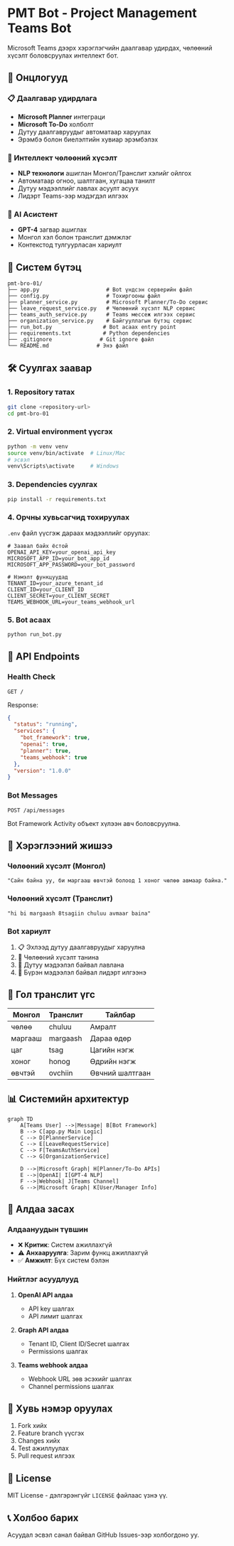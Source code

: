 # PMT Bot - Project Management Teams Bot

Microsoft Teams дээрх хэрэглэгчийн даалгавар удирдах, чөлөөний хүсэлт боловсруулах интеллект бот.

## 🚀 Онцлогууд

### 📋 Даалгавар удирдлага

- **Microsoft Planner** интеграци
- **Microsoft To-Do** холболт
- Дутуу даалгавруудыг автоматаар харуулах
- Эрэмбэ болон биелэлтийн хувиар эрэмбэлэх

### 🧠 Интеллект чөлөөний хүсэлт

- **NLP технологи** ашиглан Монгол/Транслит хэлийг ойлгох
- Автоматаар огноо, шалтгаан, хугацаа танилт
- Дутуу мэдээллийг лавлах асуулт асуух
- Лидэрт Teams-ээр мэдэгдэл илгээх

### 🤖 AI Асистент

- **GPT-4** загвар ашиглах
- Монгол хэл болон транслит дэмжлэг
- Контекстод тулгуурласан хариулт

## 📁 Систем бүтэц

```
pmt-bro-01/
├── app.py                     # Bot үндсэн серверийн файл
├── config.py                  # Тохиргооны файл
├── planner_service.py         # Microsoft Planner/To-Do сервис
├── leave_request_service.py   # Чөлөөний хүсэлт NLP сервис
├── teams_auth_service.py      # Teams мессеж илгээх сервис
├── organization_service.py    # Байгууллагын бүтэц сервис
├── run_bot.py                # Bot асаах entry point
├── requirements.txt          # Python dependencies
├── .gitignore               # Git ignore файл
└── README.md               # Энэ файл
```

## 🛠️ Суулгах заавар

### 1. Repository татах

```bash
git clone <repository-url>
cd pmt-bro-01
```

### 2. Virtual environment үүсгэх

```bash
python -m venv venv
source venv/bin/activate  # Linux/Mac
# эсвэл
venv\Scripts\activate     # Windows
```

### 3. Dependencies суулгах

```bash
pip install -r requirements.txt
```

### 4. Орчны хувьсагчид тохируулах

`.env` файл үүсгэж дараах мэдээллийг оруулах:

```env
# Заавал байх ёстой
OPENAI_API_KEY=your_openai_api_key
MICROSOFT_APP_ID=your_bot_app_id
MICROSOFT_APP_PASSWORD=your_bot_password

# Нэмэлт функцуудад
TENANT_ID=your_azure_tenant_id
CLIENT_ID=your_CLIENT_ID
CLIENT_SECRET=your_CLIENT_SECRET
TEAMS_WEBHOOK_URL=your_teams_webhook_url
```

### 5. Bot асаах

```bash
python run_bot.py
```

## 🔧 API Endpoints

### Health Check

```
GET /
```

Response:

```json
{
  "status": "running",
  "services": {
    "bot_framework": true,
    "openai": true,
    "planner": true,
    "teams_webhook": true
  },
  "version": "1.0.0"
}
```

### Bot Messages

```
POST /api/messages
```

Bot Framework Activity объект хүлээн авч боловсруулна.

## 💬 Хэрэглээний жишээ

### Чөлөөний хүсэлт (Монгол)

```
"Сайн байна уу, би маргааш өвчтэй болоод 1 хоног чөлөө авмаар байна."
```

### Чөлөөний хүсэлт (Транслит)

```
"hi bi margaash 8tsagiin chuluu avmaar baina"
```

### Bot хариулт

1. 📋 Эхлээд дутуу даалгавруудыг харуулна
2. 🧠 Чөлөөний хүсэлт танина
3. 🤔 Дутуу мэдээлэл байвал лавлана
4. 📨 Бүрэн мэдээлэл байвал лидэрт илгээнэ

## 🔑 Гол транслит үгс

| Монгол  | Транслит | Тайлбар         |
| ------- | -------- | --------------- |
| чөлөө   | chuluu   | Амралт          |
| маргааш | margaash | Дараа өдөр      |
| цаг     | tsag     | Цагийн нэгж     |
| хоног   | honog    | Өдрийн нэгж     |
| өвчтэй  | ovchiin  | Өвчний шалтгаан |

## 📊 Системийн архитектур

```mermaid
graph TD
    A[Teams User] -->|Message| B[Bot Framework]
    B --> C[app.py Main Logic]
    C --> D[PlannerService]
    C --> E[LeaveRequestService]
    C --> F[TeamsAuthService]
    C --> G[OrganizationService]

    D -->|Microsoft Graph| H[Planner/To-Do APIs]
    E -->|OpenAI| I[GPT-4 NLP]
    F -->|Webhook| J[Teams Channel]
    G -->|Microsoft Graph| K[User/Manager Info]
```

## 🚨 Алдаа засах

### Алдаануудын түвшин

- ❌ **Критик**: Систем ажиллахгүй
- ⚠️ **Анхааруулга**: Зарим функц ажиллахгүй
- ✅ **Амжилт**: Бүх систем бэлэн

### Нийтлэг асуудлууд

1. **OpenAI API алдаа**

   - API key шалгах
   - API лимит шалгах

2. **Graph API алдаа**

   - Tenant ID, Client ID/Secret шалгах
   - Permissions шалгах

3. **Teams webhook алдаа**
   - Webhook URL зөв эсэхийг шалгах
   - Channel permissions шалгах

## 🤝 Хувь нэмэр оруулах

1. Fork хийх
2. Feature branch үүсгэх
3. Changes хийх
4. Test ажиллуулах
5. Pull request илгээх

## 📝 License

MIT License - дэлгэрэнгүйг `LICENSE` файлаас үзнэ үү.

## 📞 Холбоо барих

Асуудал эсвэл санал байвал GitHub Issues-ээр холбогдоно уу.
